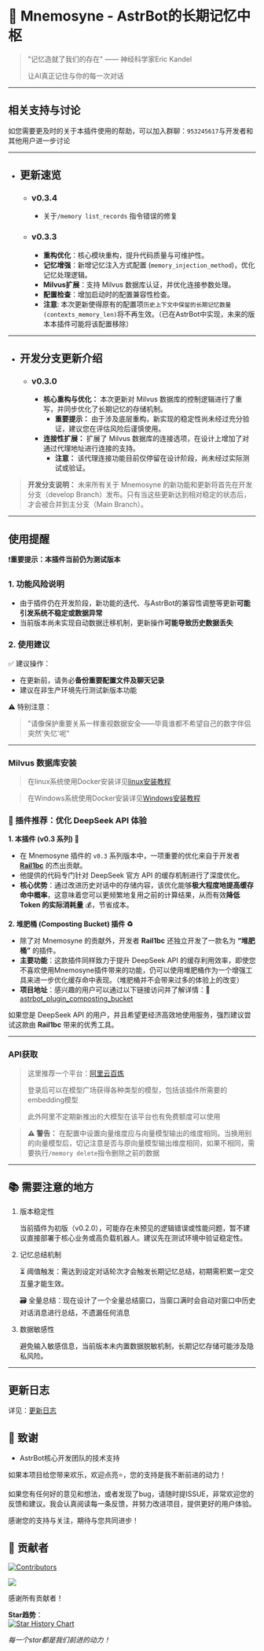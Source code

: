 # 🧠 Mnemosyne - AstrBot的长期记忆中枢

> "记忆造就了我们的存在" —— 神经科学家Eric Kandel
> 
> 让AI真正记住与你的每一次对话

---

## 相关支持与讨论

如您需要更及时的关于本插件使用的帮助，可以加入群聊：`953245617`与开发者和其他用户进一步讨论

---

- ## 更新速览
    - ### v0.3.4
        - 关于`/memory list_records` 指令错误的修复
    - ### v0.3.3
        - **重构优化**：核心模块重构，提升代码质量与可维护性。
        - **记忆增强**：新增记忆注入方式配置 (`memory_injection_method`)，优化记忆处理逻辑。
        - **Milvus扩展**：支持 Milvus 数据库认证，并优化连接参数处理。
        - **配置检查**：增加启动时的配置兼容性检查。
        - **注意**: 本次更新使得原有的配置项`历史上下文中保留的长期记忆数量 (contexts_memory_len)`将不再生效。（已在AstrBot中实现，未来的版本本插件可能将该配置移除）


---

- ## 开发分支更新介绍
    - ### v0.3.0
        - **核心重构与优化：** 本次更新对 Milvus 数据库的控制逻辑进行了重写，并同步优化了长期记忆的存储机制。
            - **重要提示：** 由于涉及底层重构，新实现的稳定性尚未经过充分验证，建议您在评估风险后谨慎使用。
        - **连接性扩展：** 扩展了 Milvus 数据库的连接选项，在设计上增加了对通过代理地址进行连接的支持。
            - **注意：** 该代理连接功能目前仅停留在设计阶段，尚未经过实际测试或验证。

> **开发分支说明：** 未来所有关于 Mnemosyne 的新功能和更新将首先在开发分支（develop Branch）发布。只有当这些更新达到相对稳定的状态后，才会被合并到主分支（Main Branch）。

---

## 使用提醒

❗️**重要提示：本插件当前仍为测试版本**

### 1. 功能风险说明
- 由于插件仍在开发阶段，新功能的迭代、与AstrBot的兼容性调整等更新**可能引发系统不稳定或数据异常**
- 当前版本尚未实现自动数据迁移机制，更新操作**可能导致历史数据丢失**

### 2. 使用建议
✅ 建议操作：
- 在更新前，请务必**备份重要配置文件及聊天记录**
- 建议在非生产环境先行测试新版本功能

⚠️ 特别注意：
> "请像保护重要关系一样重视数据安全——毕竟谁都不希望自己的数字伴侣突然'失忆'呢"

---

### Milvus 数据库安装

> 在linux系统使用Docker安装详见[linux安装教程](https://milvus.io/docs/zh/install_standalone-docker.md)

> 在Windows系统使用Docker安装详见[Windows安装教程](https://milvus.io/docs/zh/install_standalone-windows.md)


### 🧩 插件推荐：优化 DeepSeek API 体验

**1. 本插件 (v0.3 系列) 🚀**

*   在 Mnemosyne 插件的 `v0.3` 系列版本中，一项重要的优化来自于开发者 **[Rail1bc](https://github.com/Rail1bc)** 的杰出贡献。
*   他提供的代码专门针对 DeepSeek 官方 API 的缓存机制进行了深度优化。
*   **核心优势**：通过改进历史对话中的存储内容，该优化能够**极大程度地提高缓存命中概率**，这意味着您可以更频繁地复用之前的计算结果，从而有效**降低 Token 的实际消耗量** 💰，节省成本。

**2. 堆肥桶 (Composting Bucket) 插件 ♻️**

*   除了对 Mnemosyne 的贡献外，开发者 **Rail1bc** 还独立开发了一款名为 **“堆肥桶”** 的插件。
*   **主要功能**：这款插件同样致力于提升 DeepSeek API 的缓存利用效率，即使您不喜欢使用Mnemosyne插件带来的功能，仍可以使用堆肥桶作为一个增强工具来进一步优化缓存命中表现。（堆肥桶并不会带来过多的体验上的改变）
*   **项目地址**：感兴趣的用户可以通过以下链接访问并了解详情：🔗 [astrbot_plugin_composting_bucket](https://github.com/Rail1bc/astrbot_plugin_composting_bucket)

如果您是 DeepSeek API 的用户，并且希望更经济高效地使用服务，强烈建议尝试这款由 **Rail1bc** 带来的优秀工具。

---
### API获取

> 这里推荐一个平台：[阿里云百炼](https://bailian.console.aliyun.com/)
>
> 登录后可以在模型广场获得各种类型的模型，包括该插件所需要的embedding模型
>
> 此外阿里不定期新推出的大模型在该平台也有免费额度可以使用


> **⚠️ 警告：** 在配置中设置向量维度应与向量模型输出的维度相同。当换用别的向量模型后，切记注意是否与原向量模型输出维度相同，如果不相同，需要执行`/memory delete`指令删除之前的数据

---

## 📚 需要注意的地方
1.  版本稳定性
    
    当前插件为初版（v0.2.0），可能存在未预见的逻辑错误或性能问题，暂不建议直接部署于核心业务或高负载机器人。建议先在测试环境中验证稳定性。

2.  记忆总结机制
    
    ⏳ 阈值触发：需达到设定对话轮次才会触发长期记忆总结，初期需积累一定交互量才能生效。
    
    🗃️ 全量总结：现在设计了一个全量总结窗口，当窗口满时会自动对窗口中历史对话消息进行总结，不遗漏任何消息

3.  数据敏感性

    避免输入敏感信息，当前版本未内置数据脱敏机制，长期记忆存储可能涉及隐私风险。

---

## 更新日志

详见：[更新日志](docs/update_log.md)

## 🙏 致谢
- AstrBot核心开发团队的技术支持

如果本项目给您带来欢乐，欢迎点亮⭐️，您的支持是我不断前进的动力！

如果您有任何好的意见和想法，或者发现了bug，请随时提ISSUE，非常欢迎您的反馈和建议。我会认真阅读每一条反馈，并努力改进项目，提供更好的用户体验。

感谢您的支持与关注，期待与您共同进步！

## 🌟 贡献者

[![Contributors](https://img.shields.io/github/contributors/lxfight/astrbot_plugin_mnemosyne)](https://github.com/lxfight/astrbot_plugin_mnemosyne/graphs/contributors)

<a href="https://github.com/lxfight/astrbot_plugin_mnemosyne/graphs/contributors">
  <img src="https://contrib.rocks/image?repo=lxfight/astrbot_plugin_mnemosyne" />
</a>


感谢所有贡献者！  

**Star趋势**：  
[![Star History Chart](https://api.star-history.com/svg?repos=lxfight/astrbot_plugin_mnemosyne)](https://github.com/lxfight/astrbot_plugin_mnemosyne)

_每一个star都是我们前进的动力！_

